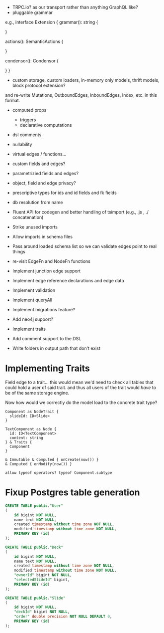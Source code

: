 - TRPC.io? as our transport rather than anything GraphQL like?
- pluggable grammar

e.g.,
interface Extension {
  grammar(): string {

  }

  actions(): SemanticActions {

  }

  condensor(): Condensor {

  }
}

- custom storage, custom loaders, in-memory only models, thrift models, block protocol extension?

and re-write Mutations, OutboundEdges, InboundEdges, Index, etc. in this format.

- computed props
  - triggers
  - declarative computations
- dsl comments
- nullability
- virtual edges / functions...
- custom fields and edges?
- parametrizied fields and edges?
- object, field and edge privacy?

- prescriptive types for ids and id fields and fk fields
- db resolution from name
- Fluent API for codegen and better handling of tsimport (e.g., .js , ./ concatenation)
- Strike unused imports
- Allow imports in schema files
- Pass around loaded schema list so we can validate edges point to real things
- re-visit EdgeFn and NodeFn functions
- Implement junction edge support
- Implement edge reference declarations and edge data
- Implement validation
- Implement queryAll
- Implement migrations feature?
- Add neo4j support?
- Implement traits
- Add comment support to the DSL
- Write folders in output path that don't exist


# Implementing Traits

Field edge to a trait... this would mean we'd need to check all tables that could hold a user of said trait.
and thus all users of the trait would _have_ to be of the same storage engine.

Now how would we correctly do the model load to the concrete trait type?


```aphro
Component as NodeTrait {
  slideId: ID<Slide>
}

TextComponent as Node {
  id: ID<TextComponent>
  content: string
} & Traits {
  Component
}

& Immutable & Computed { onCreate(now()) }
& Computed { onModify(now()) }

allow typeof operators? typeof Component.subtype
```

# Fixup Postgres table generation

```sql
CREATE TABLE public."User"
(
    id bigint NOT NULL,
    name text NOT NULL,
    created timestamp without time zone NOT NULL,
    modified timestamp without time zone NOT NULL,
    PRIMARY KEY (id)
);

CREATE TABLE public."Deck"
(
    id bigint NOT NULL,
    name text NOT NULL,
    created timestamp without time zone NOT NULL,
    modified timestamp without time zone NOT NULL,
    "ownerId" bigint NOT NULL,
    "selectedSlideId" bigint,
    PRIMARY KEY (id)
);

CREATE TABLE public."Slide"
(
    id bigint NOT NULL,
    "deckId" bigint NOT NULL,
    "order" double precision NOT NULL DEFAULT 0,
    PRIMARY KEY (id)
);
```